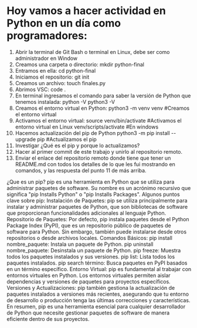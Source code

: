 # Hoy vamos a hacer actividad en Python en un día como programadores:
1. Abrir la terminal de Git Bash o terminal en Linux, debe ser como administrador en Window
2. Creamos una carpeta o directorio: 
mkdir python-final
3. Entramos en ella: 
cd python-final
4. Iniciamos el repositorio:
git init
5. Creamos un archivo:
touch finales.py
6. Abrimos VSC:
code .
7. En terminal ingresamos el comando para saber la versión de Python que tenemos instalada:
python -V
python3 -V
8. Creamos el entorno virtual en Python:
python3 -m venv venv #Creamos el entorno virtual
9. Activamos el entorno virtual:
source venv/bin/activate #Activamos el entorno virtual en Linux
venv/scripts/activate #En windows
10. Hacemos actualización del pip de Python
python3 -m pip install --upgrade pip #Actualizamos el pip
11. Investigar ¿Qué es el pip y porque lo actualizamos?
12. Hacer al primer commit de este trabajo y unirlo al repositorio remoto.
13. Enviar el enlace del repositorio remoto donde tiene que tener un README.md con todos los detalles de lo que les fui mostrando en comandos, y las respuesta del punto 11 de más arriba.

¿Que es un pip?
pip es una herramienta en Python que se utiliza para administrar paquetes de software. Su nombre es un acrónimo recursivo que significa "pip Installs Python" o "pip Installs Packages". Algunos puntos clave sobre pip:
Instalación de Paquetes: pip se utiliza principalmente para instalar y administrar paquetes de Python, que son bibliotecas de software que proporcionan funcionalidades adicionales al lenguaje Python.
Repositorio de Paquetes: Por defecto, pip instala paquetes desde el Python Package Index (PyPI), que es un repositorio público de paquetes de software para Python. Sin embargo, también puede instalarse desde otros repositorios o desde archivos locales.
Comandos Básicos:
pip install nombre_paquete: Instala un paquete de Python.
pip uninstall nombre_paquete: Desinstala un paquete de Python.
pip freeze: Muestra todos los paquetes instalados y sus versiones.
pip list: Lista todos los paquetes instalados.
pip search término: Busca paquetes en PyPI basados en un término específico.
Entorno Virtual: pip es fundamental al trabajar con entornos virtuales en Python. Los entornos virtuales permiten aislar dependencias y versiones de paquetes para proyectos específicos.
Versiones y Actualizaciones: pip también gestiona la actualización de paquetes instalados a versiones más recientes, asegurando que tu entorno de desarrollo o producción tenga las últimas correcciones y características.
En resumen, pip es una herramienta esencial para cualquier desarrollador de Python que necesite gestionar paquetes de software de manera eficiente dentro de sus proyectos.
